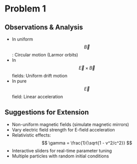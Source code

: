 # Problem 1
## Observations & Analysis
- In uniform $$ \vec{B} $$: Circular motion (Larmor orbits)  
- In $$ \vec{E} \times \vec{B} $$ fields: Uniform drift motion  
- In pure $$ \vec{E} $$ field: Linear acceleration  

## Suggestions for Extension
- Non-uniform magnetic fields (simulate magnetic mirrors)  
- Vary electric field strength for E-field acceleration  
- Relativistic effects: $$ \gamma = \frac{1}{\sqrt{1 - v^2/c^2}} $$  
- Interactive sliders for real-time parameter tuning  
- Multiple particles with random initial conditions
